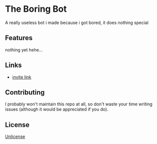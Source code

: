 # The Boring Bot

A really useless bot i made because i got bored, it does nothing special

## Features
nothing yet hehe...

## Links
* [invite link](https://discord.com/api/oauth2/authorize?client_id=486800779219435530&permissions=8&scope=bot)

## Contributing
I probably won't maintain this repo at all, so don't waste your time writing issues (although it would be appreciated if you do).

## License
[Unlicense](https://choosealicense.com/licenses/unlicense/)